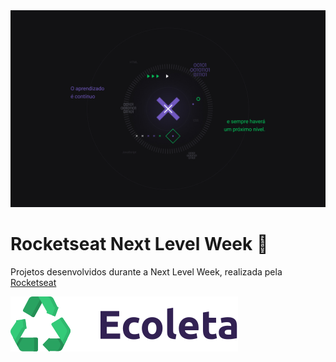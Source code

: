 
<img src="./.github/next-level-week.jpg">

# Rocketseat Next Level Week :rocket:
Projetos desenvolvidos durante a Next Level Week, realizada pela [Rocketseat](https://github.com/rocketseat)

<img src="./.github/logo.svg">

